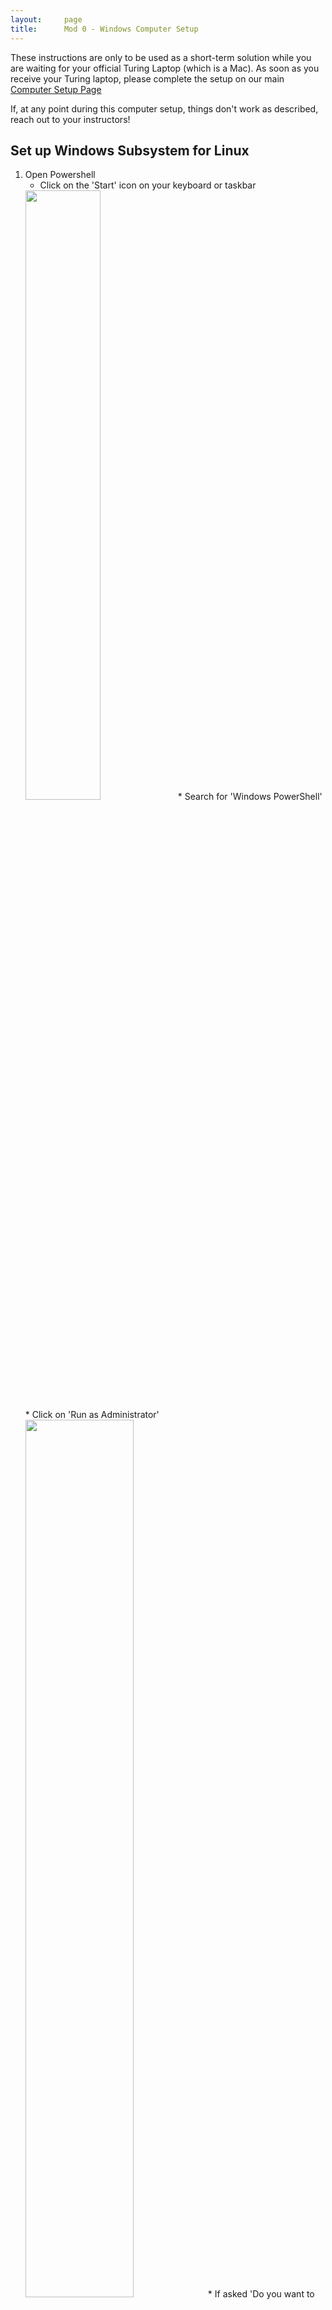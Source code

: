```yaml
---
layout:     page
title:      Mod 0 - Windows Computer Setup
---
```


These instructions are only to be used as a short-term solution while you are waiting for your official Turing Laptop (which is a Mac).  As soon as you receive your Turing laptop, please complete the setup on our main [Computer Setup Page](./computer-setup)

If, at any point during this computer setup, things don't work as described, reach out to your instructors!

## Set up Windows Subsystem for Linux
1. Open Powershell
    * Click on the 'Start' icon on your keyboard or taskbar  
    <img src="./assets/wsl/WSL-1.png" alt="" style="width: 50%">
    * Search for 'Windows PowerShell'
    * Click on 'Run as Administrator'  
    <img src="./assets/wsl/WSL-2.png" alt="" style="width: 60%">
    * If asked 'Do you want to allow this app to make changes to your device?' (or similar), click 'Yes'
2. Install WSL
    * In the Powershell, run `wsl --install`
    * If asked if you want to allow changes, click 'Yes'
    * When complete, you should see something like:  
    <img src="./assets/wsl/WSL-4.png" alt="" style="width: 80%">
3. Restart you computer
4. When your computer restarts, Ubuntu should automatically launch
    <img src="./assets/wsl/WSL-5.png" alt="" style="width: 80%">
5. When prompted, enter a username (I used my first name) and a password
    <img src="./assets/wsl/WSL-6.png" alt="" style="width: 80%">

----------------------------------------------------

## Install Ruby
_All commands will be run in your Ubuntu Terminal_
1. update the apt package manager with `sudo apt-get update`
    * If asked for your password, enter the one you configured during the WSL setup above.
2. install ruby with `sudo apt-get install ruby-full`
    * enter 'Y' to continue through all prompts
3. Confirm that ruby has been installed by opening irb (interactive ruby)
    * `irb`
    * you can play around with ruby code here!
    * when you are ready to exit irb, enter `exit!`  
    <img src="./assets/wsl/WSL-8.png" alt="" style="width: 60%">
4. Configure your gem settings (don't worry about what gems are right now)
    * `echo '# Install Ruby Gems to ~/gems' >> ~/.bashrc`
    * `echo 'export GEM_HOME="$HOME/gems"' >> ~/.bashrc`
    * `echo 'export PATH="$HOME/gems/bin:$PATH"' >> ~/.bashrc`
    * `source ~/.bashrc`  
    <img src="./assets/wsl/WSL-9.png" alt="" style="width: 80%">
5. Confirm that your gem setup is configured correctly
    * `gem install pry`
    * `pry` - this opens an interactive ruby environment similar to irb
    * `exit!`  
    <img src="./assets/wsl/WSL-10.png" alt="" style="width: 80%">

---------------------------------------------------------------------

## Install VSCode
_VSCode is the text editor that we will use for writing code_
1. Download and Install VSCode
    * Use the ['Windows Installer'](https://code.visualstudio.com/docs/setup/windows)
    * Keep all default settings in the install wizard
2. Close and Restart PowerShell
    * When you restart, you will need to switch to Ubuntu  
    <img src="./assets/wsl/WSL-11.png" alt="" style="width: 80%">
3. Verify setup
    * create a new file with `touch ruby-playground.rb`
    * open the file in VSCode with `code ruby-playground.rb`
    <img src="./assets/wsl/WSL-12.png" alt="" style="width: 80%">
    * Add the following line to the file and save the file (ctrl+s): `puts "Hello World"`  
    <img src="./assets/wsl/WSL-13.png" alt="" style="width: 80%">
    * In PowerShell, run the file with `ruby ruby-playground.rb`  
    <img src="./assets/wsl/WSL-14.png" alt="" style="width: 80%">

**Congrats! You have created and run your first Ruby program!!**

------------------------------------------------------------------------

## Configure GitHub
1. [Create an account on GitHub](https://github.com/)
2. Configure your local git settings
    * Run the following commands in PowerShell (make sure you are in your WSL Ubuntu environment!) and substitute your info for the first two settings:
    * `git config --global user.name "Megan McMahon"`
    * `git config --global user.email megan@example.com`
    * `git config --global init.defaultBranch main`
    * `git config --global core.editor "code --wait"`
    * `git config --global pull.rebase false`
3. Configure SSH
    * Open Powershell and run `ssh-keygen -t rsa -C "johndoe@example.com"` **use your email address**
    * When you’re prompted to “Enter a file in which to save the key,” press return. This accepts the default file location, which is `~/ssh/id_rsa`.
    * When asked to enter a password, press enter, which means “no password”. You’ll see a confirmation message that looks like what follows:  
    <img src="./assets/wsl/WSL-15.png" alt="" style="width: 80%">
4. Retrieve your SSH key with: 
  * `eval `ssh-agent -s``
  * `ssh-add ~/.ssh/id_rsa`
  * `code ~/.ssh/id_rsa.pub`
  * copy the contents of the file that is opened.  It should look like: `ssh-rsa AAAAB3NzaC1yc2EAAAADAQABAAABgQCvmGeDckRnNY...= your@email.com`
5. Link SSH to GitHub	
    * Go to https://github.com/settings/keys. (You must be logged into your account!)
    * Click the green “New SSH key” button.
    * Leave the “title” section empty.
    * Paste the key into the “key” section.
    * Click the green “Add SSH key” button.
    * To test that our key is configured, run ssh -T git@github.com in the Terminal. You should see something similar to the following:
    ```
    The authenticity of host 'github.com (192.30.252.153)'... can't be established.
    RSA key fingerprint is 00:11:22:33:44:55:66:77:88:99:aa:bb:cc:dd:ee:ff.
    Are you sure you want to continue connecting (yes/no)?
    ```
    * When you see the above prompt, type yes and hit return. At this point, if everything is set up correctly, you should see the the following:
    ```
    Hi <your_username>! You've successfully authenticated, but GitHub does not provide shell access.
    ```


